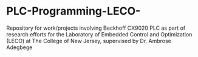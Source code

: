 # PLC-Programming-LECO-
Repository for work/projects involving Beckhoff CX9020 PLC as part of research efforts for the Laboratory of Embedded Control and Optimization (LECO) at The College of New Jersey, supervised by Dr. Ambrose Adegbege
